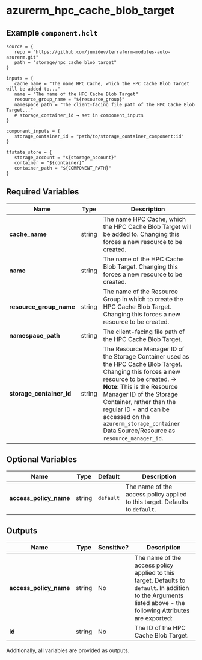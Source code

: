 # azurerm_hpc_cache_blob_target



## Example `component.hclt`

```hcl
source = {
   repo = "https://github.com/jumidev/terraform-modules-auto-azurerm.git"   
   path = "storage/hpc_cache_blob_target"   
}

inputs = {
   cache_name = "The name HPC Cache, which the HPC Cache Blob Target will be added to..."   
   name = "The name of the HPC Cache Blob Target"   
   resource_group_name = "${resource_group}"   
   namespace_path = "The client-facing file path of the HPC Cache Blob Target..."   
   # storage_container_id → set in component_inputs
}

component_inputs = {
   storage_container_id = "path/to/storage_container_component:id"   
}

tfstate_store = {
   storage_account = "${storage_account}"   
   container = "${container}"   
   container_path = "${COMPONENT_PATH}"   
}

```

## Required Variables

| Name | Type |  Description |
| ---- | --------- |  ----------- |
| **cache_name** | string |  The name HPC Cache, which the HPC Cache Blob Target will be added to. Changing this forces a new resource to be created. | 
| **name** | string |  The name of the HPC Cache Blob Target. Changing this forces a new resource to be created. | 
| **resource_group_name** | string |  The name of the Resource Group in which to create the HPC Cache Blob Target. Changing this forces a new resource to be created. | 
| **namespace_path** | string |  The client-facing file path of the HPC Cache Blob Target. | 
| **storage_container_id** | string |  The Resource Manager ID of the Storage Container used as the HPC Cache Blob Target. Changing this forces a new resource to be created. -> **Note:** This is the Resource Manager ID of the Storage Container, rather than the regular ID - and can be accessed on the `azurerm_storage_container` Data Source/Resource as `resource_manager_id`. | 

## Optional Variables

| Name | Type |  Default  |  Description |
| ---- | --------- |  ----------- | ----------- |
| **access_policy_name** | string |  `default`  |  The name of the access policy applied to this target. Defaults to `default`. | 



## Outputs

| Name | Type | Sensitive? | Description |
| ---- | ---- | --------- | --------- |
| **access_policy_name** | string | No  | The name of the access policy applied to this target. Defaults to `default`. In addition to the Arguments listed above - the following Attributes are exported: | 
| **id** | string | No  | The ID of the HPC Cache Blob Target. | 

Additionally, all variables are provided as outputs.
